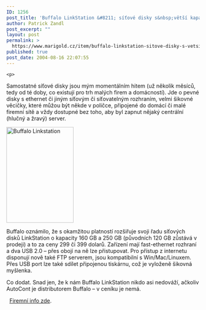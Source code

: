 ```yaml
---
ID: 1256
post_title: 'Buffalo LinkStation &#8211; síťové disky s&nbsp;větší kapacitou'
author: Patrick Zandl
post_excerpt: ""
layout: post
permalink: >
  https://www.marigold.cz/item/buffalo-linkstation-sitove-disky-s-vetsi-kapacitou
published: true
post_date: 2004-08-16 22:07:55
---
```

	<p>
Samostatné síťové disky jsou mým momentálním hitem (už několik měsíců, tedy od té doby, co existují pro trh malých firem a domácností). Jde o pevné disky s ethernet či jiným síťovým či síťovatelným rozhraním, velmi šikovné věcičky, které můžou být někde v poličce, připojené do domácí či malé firemní sítě a vždy dostupné bez toho, aby byl zapnut nějaký centrální (hlučný a žravý) server.</p>
	<div class="rightbox"><img src="/wp-content/uploads/20040816-buffalo-linkstation.jpg" alt="Buffalo Linkstation" width="175" height="250" /></div><p>
Buffalo oznámilo, že s okamžitou platností rozšiřuje svoji řadu síťových disků LinkStation o kapacity 160 GB a 250 GB (původních 120 GB zůstává v prodeji) a to za ceny 299 či 399 dolarů. Zařízení mají fast-ethernet rozhraní a dva USB 2.0 &#8211; přes obojí na ně lze přistupovat. Pro přístup z internetu disponují nově také FTP serverem, jsou kompatibilní s Win/Mac/Linuxem. Přes USB port lze také sdílet připojenou tiskárnu, což je vyloženě šikovná myšlenka. </p>
	<p>Co dodat. Snad jen, že k nám Buffalo LinkStation nikdo asi nedováží, ačkoliv AutoCont je distributorem Buffalo &#8211; v ceníku je nemá. </p>
	<p>  <a href="http://www.buffalotech.com/products/product-detail.php?productid=71&amp;categoryid=16">Firemní info zde</a>.</p>